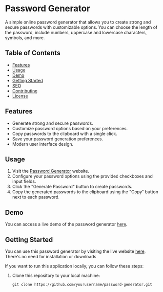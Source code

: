 # Password Generator

A simple online password generator that allows you to create strong and secure passwords with customizable options. You can choose the length of the password, include numbers, uppercase and lowercase characters, symbols, and more.

## Table of Contents

- [Features](#features)
- [Usage](#usage)
- [Demo](#demo)
- [Getting Started](#getting-started)
- [SEO](#seo)
- [Contributing](#contributing)
- [License](#license)

## Features

- Generate strong and secure passwords.
- Customize password options based on your preferences.
- Copy passwords to the clipboard with a single click.
- Save your password generation preferences.
- Modern user interface design.

## Usage

1. Visit the [Password Generator](#) website.
2. Configure your password options using the provided checkboxes and input fields.
3. Click the "Generate Password" button to create passwords.
4. Copy the generated passwords to the clipboard using the "Copy" button next to each password.

## Demo

You can access a live demo of the password generator [here](#).

## Getting Started

You can use this password generator by visiting the live website [here](#). There's no need for installation or downloads.

If you want to run this application locally, you can follow these steps:

1. Clone this repository to your local machine:

   ```shell
   git clone https://github.com/yourusername/password-generator.git
   ```
